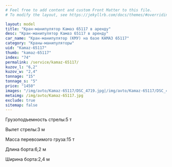 ```yaml
---
# Feel free to add content and custom Front Matter to this file.
# To modify the layout, see https://jekyllrb.com/docs/themes/#overriding-theme-defaults

layout: model
title: "Кран-манипулятор Камаз 65117 в аренду"
desc: "Кран-манипулятор Камаз 65117 в аренду"
car_name: "Кран-манипулятор (КМУ) на базе КАМАЗ 65117"
category: "Краны-манипуляторы"
uid: "Kamaz-65117"
thumb: "kamaz-65117"
index: "74"
permalink: /service/kamaz-65117/
kuzov_l: "6,2"
kuzov_w: "2,4"
tonnage: "15"
tonnage_s: "5"
price: "1450"
images: "/img/avto/Kamaz-65117/DSC_4719.jpg|/img/avto/Kamaz-65117/DSC_4731.jpg|/img/avto/Kamaz-65117/DSC_4738.jpg"
metaimg: /img/avto/Kamaz-65117.jpg
exclude: true
sitemap: false
---
```


<span>Грузоподъемность стрелы:</span><span>5 т</span>

<span>Вылет стрелы:</span><span>3 м</span>

<span>Масса перевозимого груза:</span><span>15 т</span>

<span>Длина борта:</span><span>6,2 м</span>

<span>Ширина борта:</span><span>2,4 м</span>
